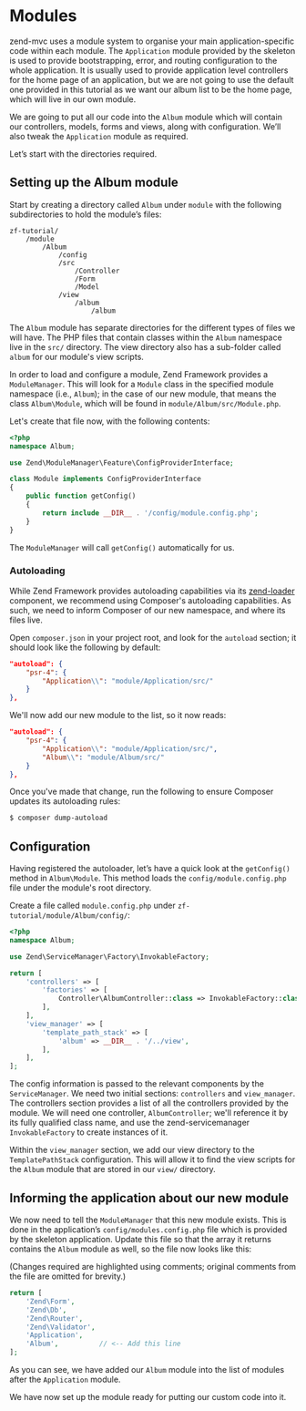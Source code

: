 # Modules

zend-mvc uses a module system to organise your main application-specific
code within each module. The `Application` module provided by the skeleton is used
to provide bootstrapping, error, and routing configuration to the whole
application. It is usually used to provide application level controllers for
the home page of an application, but we are not going to use the default
one provided in this tutorial as we want our album list to be the home page,
which will live in our own module.

We are going to put all our code into the `Album` module which will contain our
controllers, models, forms and views, along with configuration. We’ll also tweak
the `Application` module as required.

Let’s start with the directories required.

## Setting up the Album module

Start by creating a directory called `Album` under `module` with the following
subdirectories to hold the module’s files:

```text
zf-tutorial/
    /module
        /Album
            /config
            /src
                /Controller
                /Form
                /Model
            /view
                /album
                    /album
```

The `Album` module has separate directories for the different types of files we
will have. The PHP files that contain classes within the `Album` namespace live
in the `src/` directory. The view directory also has a sub-folder called `album`
for our module's view scripts.

In order to load and configure a module, Zend Framework provides a
`ModuleManager`.  This will look for a `Module` class in the specified module
namespace (i.e., `Album`); in the case of our new module, that means the class
`Album\Module`, which will be found in `module/Album/src/Module.php`.

Let's create that file now, with the following contents:

```php
<?php
namespace Album;

use Zend\ModuleManager\Feature\ConfigProviderInterface;

class Module implements ConfigProviderInterface
{
    public function getConfig()
    {
        return include __DIR__ . '/config/module.config.php';
    }
}
```

The `ModuleManager` will call `getConfig()` automatically for us.

### Autoloading

While Zend Framework provides autoloading capabilities via its
[zend-loader](https://zendframework.github.io/zend-loader) component, we
recommend using Composer's autoloading capabilities. As such, we need to inform
Composer of our new namespace, and where its files live.

Open `composer.json` in your project root, and look for the `autoload` section;
it should look like the following by default:

```json
"autoload": {
    "psr-4": {
        "Application\\": "module/Application/src/"
    }
},
```

We'll now add our new module to the list, so it now reads:

```json
"autoload": {
    "psr-4": {
        "Application\\": "module/Application/src/",
        "Album\\": "module/Album/src/"
    }
},
```

Once you've made that change, run the following to ensure Composer updates its
autoloading rules:

```bash
$ composer dump-autoload
```

## Configuration

Having registered the autoloader, let’s have a quick look at the `getConfig()`
method in `Album\Module`. This method loads the `config/module.config.php` file
under the module's root directory.

Create a file called `module.config.php` under
`zf-tutorial/module/Album/config/`:

```php
<?php
namespace Album;

use Zend\ServiceManager\Factory\InvokableFactory;

return [
    'controllers' => [
        'factories' => [
            Controller\AlbumController::class => InvokableFactory::class,
        ],
    ],
    'view_manager' => [
        'template_path_stack' => [
            'album' => __DIR__ . '/../view',
        ],
    ],
];
```

The config information is passed to the relevant components by the
`ServiceManager`. We need two initial sections: `controllers` and
`view_manager`. The controllers section provides a list of all the controllers
provided by the module. We will need one controller, `AlbumController`; we'll
reference it by its fully qualified class name, and use the zend-servicemanager
`InvokableFactory` to create instances of it.

Within the `view_manager` section, we add our view directory to the
`TemplatePathStack` configuration. This will allow it to find the view scripts
for the `Album` module that are stored in our `view/` directory.

## Informing the application about our new module

We now need to tell the `ModuleManager` that this new module exists. This is
done in the application’s `config/modules.config.php` file which is provided
by the skeleton application. Update this file so that the array it returns
contains the `Album` module as well, so the file now looks like this:

(Changes required are highlighted using comments; original comments from the
file are omitted for brevity.)

```php
return [
    'Zend\Form',
    'Zend\Db',
    'Zend\Router',
    'Zend\Validator',
    'Application',
    'Album',          // <-- Add this line
];
```

As you can see, we have added our `Album` module into the list of modules after
the `Application` module.

We have now set up the module ready for putting our custom code into it.
